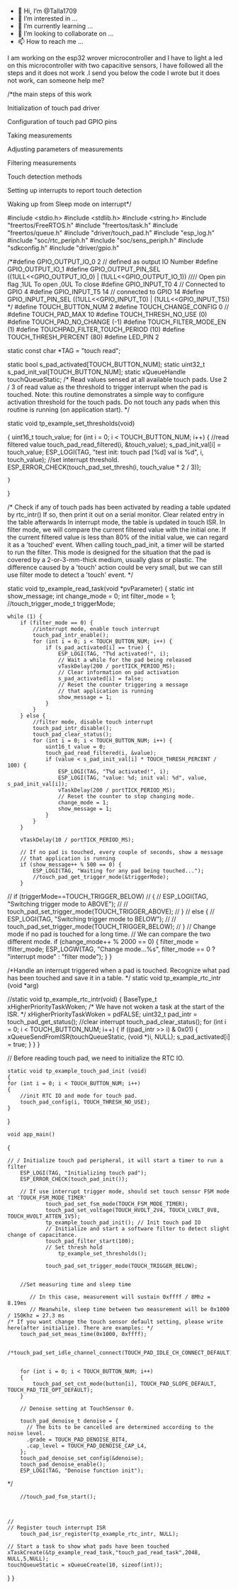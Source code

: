 - 👋 Hi, I’m @Talla1709
- 👀 I’m interested in ...
- 🌱 I’m currently learning ...
- 💞️ I’m looking to collaborate on ...
- 📫 How to reach me ...

<!---
Talla1709/Talla1709 is a ✨ special ✨ repository because its `README.md` (this file) appears on your GitHub profile.
You can click the Preview link to take a look at your changes.
--->
I am working on the esp32 wrover microcontroller and I have to light a led on this microcontroller with two capacitive sensors, I have followed all the steps and it does not work
.I send you below the code I wrote but it does not work, can someone help me? 


/*the main steps of this work

Initialization of touch pad driver

Configuration of touch pad GPIO pins

Taking measurements

Adjusting parameters of measurements

Filtering measurements

Touch detection methods

Setting up interrupts to report touch detection

Waking up from Sleep mode on interrupt*/



#include <stdio.h>
#include <stdlib.h>
#include <string.h>
#include "freertos/FreeRTOS.h"
#include "freertos/task.h"
#include "freertos/queue.h"
#include "driver/touch_pad.h"
#include "esp_log.h"
#include "soc/rtc_periph.h"
#include "soc/sens_periph.h"
#include "sdkconfig.h"
#include "driver/gpio.h"



/*#define GPIO_OUTPUT_IO_0 2 // defined as output IO Number
#define GPIO_OUTPUT_IO_1
#define GPIO_OUTPUT_PIN_SEL  ((1ULL<<GPIO_OUTPUT_IO_0) | (1ULL<<GPIO_OUTPUT_IO_1)) //// Open pin flag ,1UL To open ,0UL To close
#define GPIO_INPUT_T0 4 // Connected to GPIO 4
#define GPIO_INPUT_T5 14 // connected to GPIO 14
#define GPIO_INPUT_PIN_SEL  ((1ULL<<GPIO_INPUT_T0) | (1ULL<<GPIO_INPUT_T5))
*/
#define TOUCH_BUTTON_NUM 2
#define TOUCH_CHANGE_CONFIG 0
// #define TOUCH_PAD_MAX 10
#define TOUCH_THRESH_NO_USE   (0)
#define TOUCH_PAD_NO_CHANGE   (-1)
#define TOUCH_FILTER_MODE_EN  (1)
#define TOUCHPAD_FILTER_TOUCH_PERIOD (10)
#define TOUCH_THRESH_PERCENT  (80)
#define LED_PIN 2

static const char *TAG = "touch read";

static bool s_pad_activated[TOUCH_BUTTON_NUM];
static uint32_t s_pad_init_val[TOUCH_BUTTON_NUM];
static xQueueHandle touchQueueStatic;
/*
  Read values sensed at all available touch pads.
  Use 2 / 3 of read value as the threshold
  to trigger interrupt when the pad is touched.
  Note: this routine demonstrates a simple way
  to configure activation threshold for the touch pads.
  Do not touch any pads when this routine
  is running (on application start).
 */




static void tp_example_set_thresholds(void)

{
    uint16_t touch_value;
    for (int i = 0; i < TOUCH_BUTTON_NUM; i++)
    {
        //read filtered value
        touch_pad_read_filtered(i, &touch_value);
        s_pad_init_val[i] = touch_value;
        ESP_LOGI(TAG, "test init: touch pad [%d] val is %d", i, touch_value);
        //set interrupt threshold.
        ESP_ERROR_CHECK(touch_pad_set_thresh(i, touch_value * 2 / 3));

    }
}

/*
  Check if any of touch pads has been activated
  by reading a table updated by rtc_intr()
  If so, then print it out on a serial monitor.
  Clear related entry in the table afterwards
  In interrupt mode, the table is updated in touch ISR.
  In filter mode, we will compare the current filtered value with the initial one.
  If the current filtered value is less than 80% of the initial value, we can
  regard it as a 'touched' event.
  When calling touch_pad_init, a timer will be started to run the filter.
  This mode is designed for the situation that the pad is covered
  by a 2-or-3-mm-thick medium, usually glass or plastic.
  The difference caused by a 'touch' action could be very small, but we can still use
  filter mode to detect a 'touch' event.
 */


static void tp_example_read_task(void *pvParameter)
{
    static int show_message;
    int change_mode = 0;
    int filter_mode = 1;
    //touch_trigger_mode_t triggerMode;

    while (1) {
        if (filter_mode == 0) {
            //interrupt mode, enable touch interrupt
            touch_pad_intr_enable();
            for (int i = 0; i < TOUCH_BUTTON_NUM; i++) {
                if (s_pad_activated[i] == true) {
                    ESP_LOGI(TAG, "T%d activated!", i);
                    // Wait a while for the pad being released
                    vTaskDelay(200 / portTICK_PERIOD_MS);
                    // Clear information on pad activation
                    s_pad_activated[i] = false;
                    // Reset the counter triggering a message
                    // that application is running
                    show_message = 1;
                }
            }
        } else {
            //filter mode, disable touch interrupt
            touch_pad_intr_disable();
            touch_pad_clear_status();
            for (int i = 0; i < TOUCH_BUTTON_NUM; i++) {
                uint16_t value = 0;
                touch_pad_read_filtered(i, &value);
                if (value < s_pad_init_val[i] * TOUCH_THRESH_PERCENT / 100) {
                    ESP_LOGI(TAG, "T%d activated!", i);
                    ESP_LOGI(TAG, "value: %d; init val: %d", value, s_pad_init_val[i]);
                    vTaskDelay(200 / portTICK_PERIOD_MS);
                    // Reset the counter to stop changing mode.
                    change_mode = 1;
                    show_message = 1;
                }
            }
        }

        vTaskDelay(10 / portTICK_PERIOD_MS);

        // If no pad is touched, every couple of seconds, show a message
        // that application is running
        if (show_message++ % 500 == 0) {
            ESP_LOGI(TAG, "Waiting for any pad being touched...");
            //touch_pad_get_trigger_mode(&triggerMode);
        }
//        if (triggerMode==TOUCH_TRIGGER_BELOW)
//        {
//                    ESP_LOGI(TAG, "Switching trigger mode to ABOVE");
//
//                    touch_pad_set_trigger_mode(TOUCH_TRIGGER_ABOVE);
//           }
//        else {
//                	ESP_LOGI(TAG, "Switching trigger mode to BELOW");
//
//                    touch_pad_set_trigger_mode(TOUCH_TRIGGER_BELOW);
//            }
        // Change mode if no pad is touched for a long time.
        // We can compare the two different mode.
        if (change_mode++ % 2000 == 0) {
            filter_mode = !filter_mode;
            ESP_LOGW(TAG, "Change mode...%s", filter_mode == 0 ? "interrupt mode" : "filter mode");
        }
    }

/*Handle an interrupt triggered when a pad is touched.
  Recognize what pad has been touched and save it in a table.
 */
static void tp_example_rtc_intr (void *arg)


   //static void tp_example_rtc_intr(void)
{
    	BaseType_t xHigherPriorityTaskWoken;
    	 /* We have not woken a task at the start of the ISR. */
    	 xHigherPriorityTaskWoken = pdFALSE;
    uint32_t pad_intr = touch_pad_get_status();
    //clear interrupt
    touch_pad_clear_status();
    for (int i = 0; i < TOUCH_BUTTON_NUM; i++) {
        if ((pad_intr >> i) & 0x01) {
        	 xQueueSendFromISR(touchQueueStatic, (void *)i, NULL);
        	s_pad_activated[i] = true;
        }
    }
}


// Before reading touch pad, we need to initialize the RTC IO.

    static void tp_example_touch_pad_init (void)
    {
    for (int i = 0; i < TOUCH_BUTTON_NUM; i++)
    {
        //init RTC IO and mode for touch pad.
        touch_pad_config(i, TOUCH_THRESH_NO_USE);
    }
}


    void app_main()
{


    // / Initialize touch pad peripheral, it will start a timer to run a filter
        ESP_LOGI(TAG, "Initializing touch pad");
        ESP_ERROR_CHECK(touch_pad_init());

        // If use interrupt trigger mode, should set touch sensor FSM mode at 'TOUCH_FSM_MODE_TIMER'
                touch_pad_set_fsm_mode(TOUCH_FSM_MODE_TIMER);
                touch_pad_set_voltage(TOUCH_HVOLT_2V4, TOUCH_LVOLT_0V8, TOUCH_HVOLT_ATTEN_1V5);
                tp_example_touch_pad_init(); // Init touch pad IO
                // Initialize and start a software filter to detect slight change of capacitance.
                touch_pad_filter_start(100);
                // Set thresh hold
                    tp_example_set_thresholds();

                touch_pad_set_trigger_mode(TOUCH_TRIGGER_BELOW);


        //Set measuring time and sleep time

           // In this case, measurement will sustain 0xffff / 8Mhz = 8.19ms
           // Meanwhile, sleep time between two measurement will be 0x1000 / 150Khz = 27.3 ms
    /* If you want change the touch sensor default setting, please write here(after initialize). There are examples: */
        touch_pad_set_meas_time(0x1000, 0xffff);

        /*touch_pad_set_idle_channel_connect(TOUCH_PAD_IDLE_CH_CONNECT_DEFAULT);


        for (int i = 0; i < TOUCH_BUTTON_NUM; i++)
        {
            touch_pad_set_cnt_mode(button[i], TOUCH_PAD_SLOPE_DEFAULT, TOUCH_PAD_TIE_OPT_DEFAULT);
        }

        // Denoise setting at TouchSensor 0.

        touch_pad_denoise_t denoise = {
          // The bits to be cancelled are determined according to the noise level.
          .grade = TOUCH_PAD_DENOISE_BIT4,
          .cap_level = TOUCH_PAD_DENOISE_CAP_L4,
        };
        touch_pad_denoise_set_config(&denoise);
        touch_pad_denoise_enable();
        ESP_LOGI(TAG, "Denoise function init");
*/

        //touch_pad_fsm_start();



    //
    // Register touch interrupt ISR
        touch_pad_isr_register(tp_example_rtc_intr, NULL);

    // Start a task to show what pads have been touched
    xTaskCreate(&tp_example_read_task,"touch_pad_read_task",2048, NULL,5,NULL);
    touchQueueStatic = xQueueCreate(10, sizeof(int));
}
}

